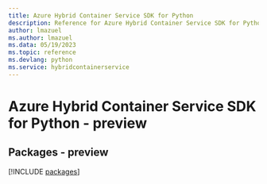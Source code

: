 ```yaml
---
title: Azure Hybrid Container Service SDK for Python
description: Reference for Azure Hybrid Container Service SDK for Python
author: lmazuel
ms.author: lmazuel
ms.data: 05/19/2023
ms.topic: reference
ms.devlang: python
ms.service: hybridcontainerservice
---
```

# Azure Hybrid Container Service SDK for Python - preview
## Packages - preview
[!INCLUDE [packages](hybrid-container-service-index.md)]